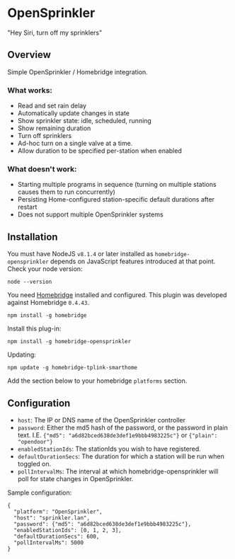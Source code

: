 # OpenSprinkler

"Hey Siri, turn off my sprinklers"

## Overview

Simple OpenSprinkler / Homebridge integration.

### What works:

- Read and set rain delay
- Automatically update changes in state
- Show sprinkler state: idle, scheduled, running
- Show remaining duration
- Turn off sprinklers
- Ad-hoc turn on a single valve at a time.
- Allow duration to be specified per-station when enabled

### What doesn't work:

- Starting multiple programs in sequence (turning on multiple stations causes them to run concurrently)
- Persisting Home-configured station-specific default durations after restart
- Does not support multiple OpenSprinkler systems

## Installation

You must have NodeJS `v8.1.4` or later installed as `homebridge-opensprinkler` depends on JavaScript features introduced at that point. Check your node version:

```
node --version
```

You need [Homebridge](https://github.com/nfarina/homebridge) installed and configured. This plugin was developed against Homebridge `0.4.43`.

```
npm install -g homebridge
```

Install this plug-in:

```
npm install -g homebridge-opensprinkler
```

Updating:

```
npm update -g homebridge-tplink-smarthome
```

Add the section below to your homebridge `platforms` section.

## Configuration

- `host`: The IP or DNS name of the OpenSprinkler controller
- `password`: Either the md5 hash of the password, or the password in plain text. I.E. `{"md5": "a6d82bced638de3def1e9bbb4983225c"}` or `{"plain": "opendoor"}`
- `enabledStationIds`: The stationIds you wish to have registered.
- `defaultDurationSecs`: The duration for which a station will be run when toggled on.
- `pollIntervalMs`: The interval at which homebridge-opensprinkler will poll for state changes in OpenSprinkler.

Sample configuration:

```
{
  "platform": "OpenSprinkler",
  "host": "sprinkler.lan",
  "password": {"md5": "a6d82bced638de3def1e9bbb4983225c"},
  "enabledStationIds": [0, 1, 2, 3],
  "defaultDurationSecs": 600,
  "pollIntervalMs": 5000
}
```


